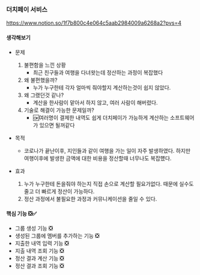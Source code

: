 ### 더치페이 서비스

https://www.notion.so/1f7b800c4e064c5aab2984009a6268a2?pvs=4

#### 생각해보기

- 문제

  1. 불편함을 느낀 상황
     - 최근 친구들과 여행을 다녀왓는데 정산하는 과정이 복잡했다
  2. 왜 불편했을까?
     - 누가 누구한테 각자 얼마씩 줘야할지 계산하는것이 쉽지 않았다.
  3. 왜 그랬던것 같나?
     - 계산을 한사람이 맡아서 하지 않고, 여러 사람이 해버렸다.
  4. 기술로 해결이 가능한 문제일까?
     - 🆗여러명이 결제한 내역도 쉽게 더치페이가 가능하게 계산하는 소프트웨어가 있으면 될꺼같다

- 목적

  - 코로나가 끝난이후, 지인들과 같이 여행을 가는 일이 자주 발생하였다.
    하지만 여행이후에 발생한 금액에 대한 비용을 정산할때 너무나도 복잡헀다.

- 효과

  1. 누가 누구한테 돈을줘야 하는지 직접 손으로 계산할 필요가없다. 때문에 실수도 줄고 더 빠르게 정산이 가능하다.
  2. 정산 과정에서 불필요한 과정과 커뮤니케이션을 줄일 수 있다.

#### 핵심 기능 ❎✅

- 그룹 생성 기능 ❎
- 생성된 그룹에 멤버를 추가하는 기능 ❎
- 지출한 내역 입력 기능 ❎
- 지출 내역 조회 기능 ❎
- 정산 결과 계산 기능 ❎
- 정산 결과 조회 기능 ❎
